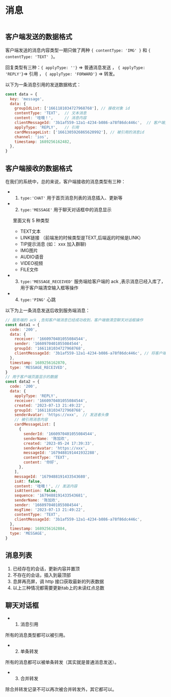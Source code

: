 # 消息

<img :src="$withBase('/imgs/im/chatroom.png')" style="transform:scale(0.9);">

## 客户端发送的数据格式

客户端发送的消息内容类型一期只做了两种 `{ contentType: 'IMG' }` 和 `{ contentType: 'TEXT' }`。

回复类型有三种：`{ applyType: ''}` => 普通消息发送 ， `{ applyType: 'REPLY'}`=> 引用 ， `{ applyType: 'FORWARD'}` => 转发。

以下为一条消息引用的发送数据格式：
```js
const data = {
  key: 'message',
  data: {
    groupIdList: ['1661181034727968768'], // 接收对象 id
    contentType: 'TEXT',  // 文本消息
    content: '哇哦！',     // 消息内容
    clientMessageId: '3b1af559-12a1-4234-b086-a78f86dc446c',  // 客户端生成的 id 
    applyType: 'REPLY',   // 引用
    cardMessageList: ['1661305926865620992'], // 被引用的消息id
    channel: 'ios',
    timestamp: 1689256162482,
  },
}
```
## 客户端接收的数据格式

在我们的系统中，总的来说，客户端接收的消息类型有三种：
- 1. `type:'CHAT'` 用于首页消息列表的消息插入、更新等
- 2. `type:'MESSAGE'` 用于聊天对话框中的消息显示

  里面又有 5 种类型
  - TEXT文本 
  - LINK链接 （前端发的时候类型是TEXT,后端返的时候是LINK）
  - TIP提示消息 (如： xxx 加入群聊)
  - IMG图片 
  - AUDIO语音 
  - VIDEO视频 
  - FILE文件
- 3. `type:'MESSAGE_RECEIVED'` 服务端给客户端的 ack ,表示消息已经入库了，用于客户端清空输入框等操作 
- 4. `type:'PING'` 心跳


以下为上一条消息发送后收到服务端消息：
```js
// 服务端的 ack ,告知客户端消息已经成功收到，客户端做清空聊天对话框操作
const data1 = {
  code: '200',
  data: {
    receiver: '1660970401055084544',
    sender: '1660970401055084544',
    groupId: '1661181034727968768',
    clientMessageId: '3b1af559-12a1-4234-b086-a78f86dc446c', // 将客户端发送的 clientMessageId 原样返回
  },
  timestamp: 1689256162870,
  type: 'MESSAGE_RECEIVED',
}
// 用于客户端页面显示的数据
const data2 = {
  code: '200',
  data: {
    applyType: 'REPLY',
    receiver: '1660970401055084544',
    created: '2023-07-13 21:49:22',
    groupId: '1661181034727968768',
    senderAvatar: 'https://xxx',  // 发送者头像
    // 被引用消息内容
    cardMessageList: [
      {
        senderId: '1660970401055084544',
        senderName: '陈加欢',
        created: '2023-05-24 17:39:33',
        senderAvatar: 'https://xxx',
        messageId: '1679488191441932288',
        contentType: 'TEXT',
        content: '你好',
      },
    ],
    messageId: '1679488191433543680',
    isAt: false,
    content: '哇哦！', // 发送内容
    isAttention: false,
    sequence: '1679488191433543681',
    senderName: '陈加欢',
    sender: '1660970401055084544',
    msgTime: '2023-07-13 21:49:22',
    contentType: 'TEXT',
    clientMessageId: '3b1af559-12a1-4234-b086-a78f86dc446c',
  },
  timestamp: 1689256162884,
  type: 'MESSAGE',
}
```

## 消息列表
1. 已经存在的会话，更新内容并置顶
2. 不存在的会话，插入到最顶部
3. 息屏再亮屏，调 http 接口获取最新的列表数据
4. 以上三种情况都需要更新tab上的未读红点总数

## 聊天对话框

- 1. 消息引用

所有的消息类型都可以被引用。

- 2. 单条转发

所有的消息都可以被单条转发（其实就是普通消息发送）。

- 3. 合并转发

除合并转发记录不可以再次被合并转发外，其它都可以。



